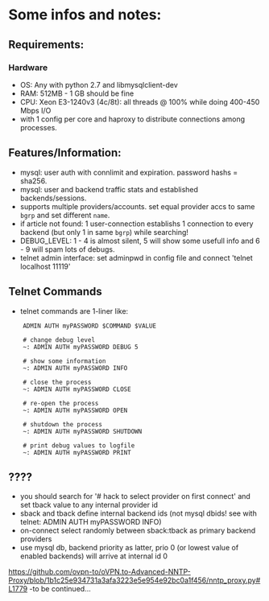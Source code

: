 # Some infos and notes:

## Requirements:
### Hardware
- OS: Any with python 2.7 and libmysqlclient-dev
- RAM: 512MB - 1 GB should be fine
- CPU: Xeon E3-1240v3 (4c/8t): all threads @ 100% while doing 400-450 Mbps I/O
- with 1 config per core and haproxy to distribute connections among processes.

## Features/Information:
- mysql: user auth with connlimit and expiration. password hashs = sha256.
- mysql: user and backend traffic stats and established backends/sessions.
- supports multiple providers/accounts. set equal provider accs to same `bgrp` and set different `name`.
- if article not found: 1 user-connection establishs 1 connection to every backend (but only 1 in same `bgrp`) while searching!
- DEBUG_LEVEL: 1 - 4 is almost silent, 5 will show some usefull info and 6 - 9 will spam lots of debugs.
- telnet admin interface: set adminpwd in config file and connect 'telnet localhost 11119'

## Telnet Commands
- telnet commands are 1-liner like: 
```
    ADMIN AUTH myPASSWORD $COMMAND $VALUE
    
    # change debug level
    ~: ADMIN AUTH myPASSWORD DEBUG 5
    
    # show some information
    ~: ADMIN AUTH myPASSWORD INFO
    
    # close the process
    ~: ADMIN AUTH myPASSWORD CLOSE
    
    # re-open the process
    ~: ADMIN AUTH myPASSWORD OPEN
    
    # shutdown the process
    ~: ADMIN AUTH myPASSWORD SHUTDOWN
    
    # print debug values to logfile
    ~: ADMIN AUTH myPASSWORD PRINT
```
## ????
- you should search for '# hack to select provider on first connect' and set tback value to any internal provider id
- sback and tback define internal backend ids (not mysql dbids! see with telnet: ADMIN AUTH myPASSWORD INFO)
- on-connect select randomly between sback:tback as primary backend providers
- use mysql db, backend priority as latter, prio 0 (or lowest value of enabled backends) will arrive at internal id 0

https://github.com/ovpn-to/oVPN.to-Advanced-NNTP-Proxy/blob/1b1c25e934731a3afa3223e5e954e92bc0a1f456/nntp_proxy.py#L1779
-to be continued...
